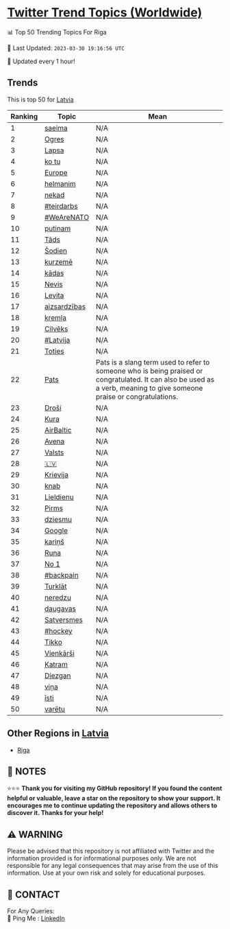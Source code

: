 [Twitter Trend Topics (Worldwide)](https://github.com/ErcinDedeoglu/Twitter-Trend-Topics)
==========


📊 Top 50 Trending Topics For Riga

📆 Last Updated: `2023-03-30 19:16:56 UTC`

🔧 Updated every 1 hour!


## Trends

This is top 50 for [Latvia](</Latvia>)

| Ranking | Topic | Mean |
| ------- | ------------ | ------------ |
| 1 | [saeima](http://twitter.com/search?q=saeima) | N/A |
| 2 | [Ogres](http://twitter.com/search?q=Ogres) | N/A |
| 3 | [Lapsa](http://twitter.com/search?q=Lapsa) | N/A |
| 4 | [ko tu](http://twitter.com/search?q=ko+tu) | N/A |
| 5 | [Europe](http://twitter.com/search?q=Europe) | N/A |
| 6 | [helmanim](http://twitter.com/search?q=helmanim) | N/A |
| 7 | [nekad](http://twitter.com/search?q=nekad) | N/A |
| 8 | [#teirdarbs](http://twitter.com/search?q=%23teirdarbs) | N/A |
| 9 | [#WeAreNATO](http://twitter.com/search?q=%23WeAreNATO) | N/A |
| 10 | [putinam](http://twitter.com/search?q=putinam) | N/A |
| 11 | [Tāds](http://twitter.com/search?q=T%c4%81ds) | N/A |
| 12 | [Šodien](http://twitter.com/search?q=%c5%a0odien) | N/A |
| 13 | [kurzemē](http://twitter.com/search?q=kurzem%c4%93) | N/A |
| 14 | [kādas](http://twitter.com/search?q=k%c4%81das) | N/A |
| 15 | [Nevis](http://twitter.com/search?q=Nevis) | N/A |
| 16 | [Levita](http://twitter.com/search?q=Levita) | N/A |
| 17 | [aizsardzības](http://twitter.com/search?q=aizsardz%c4%abbas) | N/A |
| 18 | [kremļa](http://twitter.com/search?q=krem%c4%bca) | N/A |
| 19 | [Cilvēks](http://twitter.com/search?q=Cilv%c4%93ks) | N/A |
| 20 | [#Latvija](http://twitter.com/search?q=%23Latvija) | N/A |
| 21 | [Toties](http://twitter.com/search?q=Toties) | N/A |
| 22 | [Pats](http://twitter.com/search?q=Pats) | Pats is a slang term used to refer to someone who is being praised or congratulated. It can also be used as a verb, meaning to give someone praise or congratulations. |
| 23 | [Droši](http://twitter.com/search?q=Dro%c5%a1i) | N/A |
| 24 | [Kura](http://twitter.com/search?q=Kura) | N/A |
| 25 | [AirBaltic](http://twitter.com/search?q=AirBaltic) | N/A |
| 26 | [Avena](http://twitter.com/search?q=Avena) | N/A |
| 27 | [Valsts](http://twitter.com/search?q=Valsts) | N/A |
| 28 | [🇱🇻](http://twitter.com/search?q=%f0%9f%87%b1%f0%9f%87%bb) | N/A |
| 29 | [Krievija](http://twitter.com/search?q=Krievija) | N/A |
| 30 | [knab](http://twitter.com/search?q=knab) | N/A |
| 31 | [Lieldienu](http://twitter.com/search?q=Lieldienu) | N/A |
| 32 | [Pirms](http://twitter.com/search?q=Pirms) | N/A |
| 33 | [dziesmu](http://twitter.com/search?q=dziesmu) | N/A |
| 34 | [Google](http://twitter.com/search?q=Google) | N/A |
| 35 | [kariņš](http://twitter.com/search?q=kari%c5%86%c5%a1) | N/A |
| 36 | [Runa](http://twitter.com/search?q=Runa) | N/A |
| 37 | [No 1](http://twitter.com/search?q=No+1) | N/A |
| 38 | [#backpain](http://twitter.com/search?q=%23backpain) | N/A |
| 39 | [Turklāt](http://twitter.com/search?q=Turkl%c4%81t) | N/A |
| 40 | [neredzu](http://twitter.com/search?q=neredzu) | N/A |
| 41 | [daugavas](http://twitter.com/search?q=daugavas) | N/A |
| 42 | [Satversmes](http://twitter.com/search?q=Satversmes) | N/A |
| 43 | [#hockey](http://twitter.com/search?q=%23hockey) | N/A |
| 44 | [Tikko](http://twitter.com/search?q=Tikko) | N/A |
| 45 | [Vienkārši](http://twitter.com/search?q=Vienk%c4%81r%c5%a1i) | N/A |
| 46 | [Katram](http://twitter.com/search?q=Katram) | N/A |
| 47 | [Diezgan](http://twitter.com/search?q=Diezgan) | N/A |
| 48 | [viņa](http://twitter.com/search?q=vi%c5%86a) | N/A |
| 49 | [īsti](http://twitter.com/search?q=%c4%absti) | N/A |
| 50 | [varētu](http://twitter.com/search?q=var%c4%93tu) | N/A |



## Other Regions in [Latvia](</Latvia>)

* [Riga](</Latvia/Riga.md>)



## 📝 NOTES

⭐⭐⭐ **Thank you for visiting my GitHub repository! If you found the content helpful or valuable, leave a star on the repository to show your support. It encourages me to continue updating the repository and allows others to discover it. Thanks for your help!**


## ⚠️ WARNING

Please be advised that this repository is not affiliated with Twitter and the information provided is for informational purposes only. We are not responsible for any legal consequences that may arise from the use of this information. Use at your own risk and solely for educational purposes.


## 📨 CONTACT

 For Any Queries:  
            🏓 Ping Me : [LinkedIn](https://www.linkedin.com/in/ercindedeoglu/)
